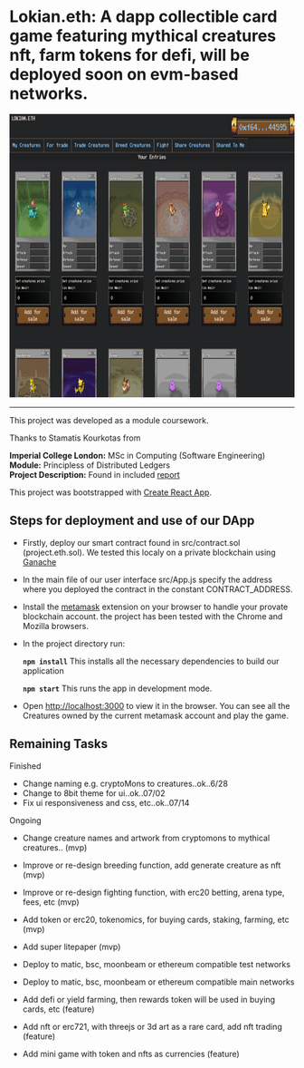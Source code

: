 # Lokian.eth: A dapp collectible card game featuring mythical creatures nft, farm tokens for defi, will be deployed soon on evm-based networks.

<!-- <img src="./screenshots/fighting_tab.png" alt="" width="1000em" height="500em">
 -->
 <img src="./screenshots/project.eth.ss2.png" alt="" width="1000em" height="500em">

***

This project was developed as a module coursework.

Thanks to Stamatis Kourkotas from

**Imperial College London:** MSc in Computing (Software Engineering)<br />
**Module:** Principless of Distributed Ledgers<br />
**Project Description:** Found in included [report](./report.pdf)<br />

This project was bootstrapped with [Create React App](https://github.com/facebook/create-react-app).

## Steps for deployment and use of our DApp

- Firstly, deploy our smart contract found in src/contract.sol (project.eth.sol). We tested this localy on a private blockchain using [Ganache](https://www.trufflesuite.com/ganache)
- In the main file of our user interface src/App.js specify the address where you deployed the contract in the constant CONTRACT_ADDRESS.
- Install the [metamask](https://metamask.io/) extension on your browser to handle your provate blockchain account. the project has been tested with the Chrome and Mozilla browsers.
- In the project directory run:

    **`npm install`** This installs all the necessary dependencies to build our application
    
    **`npm start`** This runs the app in development mode.<br />

- Open [http://localhost:3000](http://localhost:3000) to view it in the browser. You can see all the Creatures owned by the current metamask account and play the game.

## Remaining Tasks

Finished
- Change naming e.g. cryptoMons to creatures..ok..6/28
- Change to 8bit theme for ui..ok..07/02
- Fix ui responsiveness and css, etc..ok..07/14

Ongoing
- Change creature names and artwork from cryptomons to mythical creatures.. (mvp)
- Improve or re-design breeding function, add generate creature as nft (mvp)
- Improve or re-design fighting function, with erc20 betting, arena type, fees, etc (mvp)
- Add token or erc20, tokenomics, for buying cards, staking, farming, etc (mvp)
- Add super litepaper (mvp)

- Deploy to matic, bsc, moonbeam or ethereum compatible test networks
- Deploy to matic, bsc, moonbeam or ethereum compatible main networks

- Add defi or yield farming, then rewards token will be used in buying cards, etc (feature)
- Add nft or erc721, with threejs or 3d art as a rare card, add nft trading (feature)
- Add mini game with token and nfts as currencies (feature)

